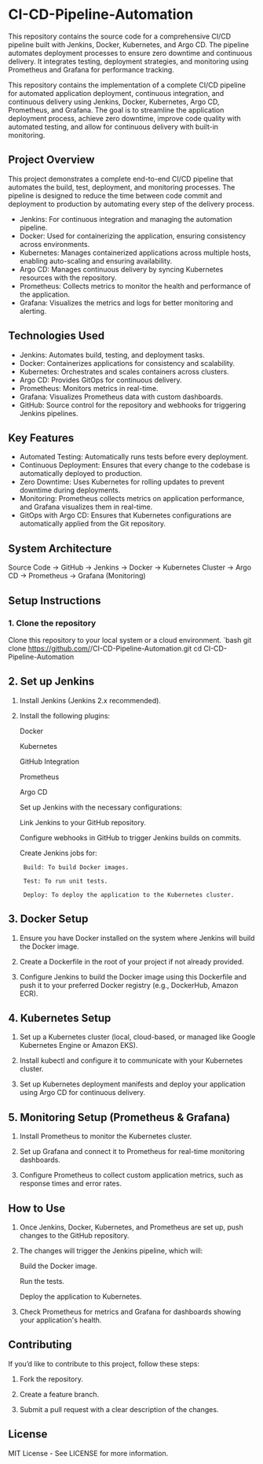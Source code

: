 # CI-CD-Pipeline-Automation
This repository contains the source code for a comprehensive CI/CD pipeline built with Jenkins, Docker, Kubernetes, and Argo CD. The pipeline automates deployment processes to ensure zero downtime and continuous delivery. It integrates testing, deployment strategies, and monitoring using Prometheus and Grafana for performance tracking.

This repository contains the implementation of a complete CI/CD pipeline for automated application deployment, continuous integration, and continuous delivery using Jenkins, Docker, Kubernetes, Argo CD, Prometheus, and Grafana. The goal is to streamline the application deployment process, achieve zero downtime, improve code quality with automated testing, and allow for continuous delivery with built-in monitoring.

## Project Overview
This project demonstrates a complete end-to-end CI/CD pipeline that automates the build, test, deployment, and monitoring processes. The pipeline is designed to reduce the time between code commit and deployment to production by automating every step of the delivery process.

- Jenkins: For continuous integration and managing the automation pipeline.
- Docker: Used for containerizing the application, ensuring consistency across environments.
- Kubernetes: Manages containerized applications across multiple hosts, enabling auto-scaling and ensuring availability.
- Argo CD: Manages continuous delivery by syncing Kubernetes resources with the repository.
- Prometheus: Collects metrics to monitor the health and performance of the application.
- Grafana: Visualizes the metrics and logs for better monitoring and alerting.

## Technologies Used
- Jenkins: Automates build, testing, and deployment tasks.
- Docker: Containerizes applications for consistency and scalability.
- Kubernetes: Orchestrates and scales containers across clusters.
- Argo CD: Provides GitOps for continuous delivery.
- Prometheus: Monitors metrics in real-time.
- Grafana: Visualizes Prometheus data with custom dashboards.
- GitHub: Source control for the repository and webhooks for triggering Jenkins pipelines.

## Key Features
- Automated Testing: Automatically runs tests before every deployment.
- Continuous Deployment: Ensures that every change to the codebase is automatically deployed to production.
- Zero Downtime: Uses Kubernetes for rolling updates to prevent downtime during deployments.
- Monitoring: Prometheus collects metrics on application performance, and Grafana visualizes them in real-time.
- GitOps with Argo CD: Ensures that Kubernetes configurations are automatically applied from the Git repository.
  
## System Architecture

Source Code -> GitHub -> Jenkins -> Docker -> Kubernetes Cluster -> Argo CD -> Prometheus -> Grafana (Monitoring)

## Setup Instructions

### 1. Clone the repository
Clone this repository to your local system or a cloud environment.
`bash
git clone https://github.com/<your-username>/CI-CD-Pipeline-Automation.git
cd CI-CD-Pipeline-Automation

## 2. Set up Jenkins

1. Install Jenkins (Jenkins 2.x recommended).


2. Install the following plugins:

    Docker
    
    Kubernetes
    
    GitHub Integration
    
    Prometheus
    
    Argo CD

    Set up Jenkins with the necessary configurations:
    
    Link Jenkins to your GitHub repository.
    
    Configure webhooks in GitHub to trigger Jenkins builds on commits.
    
    Create Jenkins jobs for:

        Build: To build Docker images.
        
        Test: To run unit tests.
        
        Deploy: To deploy the application to the Kubernetes cluster.


## 3. Docker Setup

1. Ensure you have Docker installed on the system where Jenkins will build the Docker image.


2. Create a Dockerfile in the root of your project if not already provided.


3. Configure Jenkins to build the Docker image using this Dockerfile and push it to your preferred Docker registry (e.g., DockerHub, Amazon ECR).



## 4. Kubernetes Setup

1. Set up a Kubernetes cluster (local, cloud-based, or managed like Google Kubernetes Engine or Amazon EKS).

2. Install kubectl and configure it to communicate with your Kubernetes cluster.

3. Set up Kubernetes deployment manifests and deploy your application using Argo CD for continuous delivery.


## 5. Monitoring Setup (Prometheus & Grafana)

1. Install Prometheus to monitor the Kubernetes cluster.


2. Set up Grafana and connect it to Prometheus for real-time monitoring dashboards.


3. Configure Prometheus to collect custom application metrics, such as response times and error rates.



## How to Use

1. Once Jenkins, Docker, Kubernetes, and Prometheus are set up, push changes to the GitHub repository.


2. The changes will trigger the Jenkins pipeline, which will:

    Build the Docker image.
    
    Run the tests.
    
    Deploy the application to Kubernetes.


3. Check Prometheus for metrics and Grafana for dashboards showing your application's health.



## Contributing

If you’d like to contribute to this project, follow these steps:

1. Fork the repository.


2. Create a feature branch.


3. Submit a pull request with a clear description of the changes.



## License

MIT License - See LICENSE for more information.

